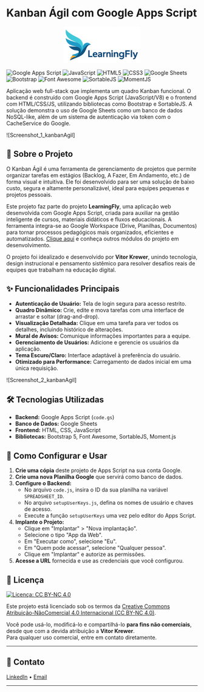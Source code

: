 # Kanban Ágil com Google Apps Script
<p align="center">
  <img src="logo-learning-fly-full.png" alt="Logo do LearningFly" width="200">
</p>

![Google Apps Script](https://img.shields.io/badge/Google%20Apps%20Script-4285F4?style=for-the-badge&logo=google&logoColor=white)
![JavaScript](https://img.shields.io/badge/JavaScript-F7DF1E?style=for-the-badge&logo=javascript&logoColor=black)
![HTML5](https://img.shields.io/badge/HTML5-E34F26?style=for-the-badge&logo=html5&logoColor=white)
![CSS3](https://img.shields.io/badge/CSS3-1572B6?style=for-the-badge&logo=css3&logoColor=white)
![Google Sheets](https://img.shields.io/badge/Google%20Sheets-34A853?style=for-the-badge&logo=google-sheets&logoColor=white)
![Bootstrap](https://img.shields.io/badge/Bootstrap-7952B3?style=for-the-badge&logo=bootstrap&logoColor=white)
![Font Awesome](https://img.shields.io/badge/Font%20Awesome-528DD7?style=for-the-badge&logo=font-awesome&logoColor=white)
![SortableJS](https://img.shields.io/badge/SortableJS-212529?style=for-the-badge&logo=js&logoColor=white)
![MomentJS](https://img.shields.io/badge/MomentJS-212529?style=for-the-badge&logo=js&logoColor=white)

Aplicação web full-stack que implementa um quadro Kanban funcional. O backend é construído com Google Apps Script (JavaScript/V8) e o frontend com HTML/CSS/JS, utilizando bibliotecas como Bootstrap e SortableJS. A solução demonstra o uso de Google Sheets como um banco de dados NoSQL-like, além de um sistema de autenticação via token com o CacheService do Google.

![Screenshot_1_kanbanAgil]

## 🎯 Sobre o Projeto

O Kanban Ágil é uma ferramenta de gerenciamento de projetos que permite organizar tarefas em estágios (Backlog, A Fazer, Em Andamento, etc.) de forma visual e intuitiva. Ele foi desenvolvido para ser uma solução de baixo custo, segura e altamente personalizável, ideal para equipes pequenas e projetos pessoais.

Este projeto faz parte do projeto **LearningFly**, uma aplicação web desenvolvida com Google Apps Script, criada para auxiliar na gestão inteligente de cursos, materiais didáticos e fluxos educacionais. A ferramenta integra-se ao Google Workspace (Drive, Planilhas, Documentos) para tornar processos pedagógicos mais organizados, eficientes e automatizados. [Clique aqui](https://github.com/vitorkrewer/learning-fly-gapps) e conheça outros módulos do projeto em desenvolvimento.

O projeto foi idealizado e desenvolvido por **Vitor Krewer**, unindo tecnologia, design instrucional e pensamento sistêmico para resolver desafios reais de equipes que trabalham na educação digital.

## ✨ Funcionalidades Principais

* **Autenticação de Usuário:** Tela de login segura para acesso restrito.
* **Quadro Dinâmico:** Crie, edite e mova tarefas com uma interface de arrastar e soltar (drag-and-drop).
* **Visualização Detalhada:** Clique em uma tarefa para ver todos os detalhes, incluindo histórico de alterações.
* **Mural de Avisos:** Comunique informações importantes para a equipe.
* **Gerenciamento de Usuários:** Adicione e gerencie os usuários da aplicação.
* **Tema Escuro/Claro:** Interface adaptável à preferência do usuário.
* **Otimizado para Performance:** Carregamento de dados inicial em uma única requisição.

![Screenshot_2_kanbanAgil]

## 🛠️ Tecnologias Utilizadas

* **Backend:** Google Apps Script (`code.gs`)
* **Banco de Dados:** Google Sheets
* **Frontend:** HTML, CSS, JavaScript
* **Bibliotecas:** Bootstrap 5, Font Awesome, SortableJS, Moment.js

## 🚀 Como Configurar e Usar

1.  **Crie uma cópia** deste projeto de Apps Script na sua conta Google.
2.  **Crie uma nova Planilha Google** que servirá como banco de dados.
3.  **Configure o Backend:**
    * No arquivo `code.js`, insira o ID da sua planilha na variável `SPREADSHEET_ID`.
    * No arquivo `setupUserKeys.js`, defina os nomes de usuário e chaves de acesso.
    * Execute a função `setupUserKeys` uma vez pelo editor do Apps Script.
4.  **Implante o Projeto:**
    * Clique em "Implantar" > "Nova implantação".
    * Selecione o tipo "App da Web".
    * Em "Executar como", selecione "Eu".
    * Em "Quem pode acessar", selecione "Qualquer pessoa".
    * Clique em "Implantar" e autorize as permissões.
5.  **Acesse a URL** fornecida e use as credenciais que você configurou.

## 📄 Licença

[![Licença: CC BY-NC 4.0](https://licensebuttons.net/l/by-nc/4.0/88x31.png)](https://creativecommons.org/licenses/by-nc/4.0/)

Este projeto está licenciado sob os termos da [Creative Commons Atribuição-NãoComercial 4.0 Internacional (CC BY-NC 4.0)](https://creativecommons.org/licenses/by-nc/4.0/).

Você pode usá-lo, modificá-lo e compartilhá-lo **para fins não comerciais**, desde que com a devida atribuição a **Vitor Krewer**.  
Para qualquer uso comercial, entre em contato diretamente.

---

## 🤝 Contato

[LinkedIn](https://www.linkedin.com/in/vitorkrewer) • [Email](mailto:vitormkrewer@gmail.com)

---
